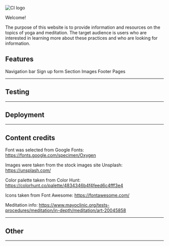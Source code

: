 ![CI logo](https://codeinstitute.s3.amazonaws.com/fullstack/ci_logo_small.png)

Welcome!

The purpose of this website is to provide information and resources on the topics of yoga and meditation. The target audience is users who are interested in learning more about these practices and who are looking for information.

## Features
Navigation bar
Sign up form
Section
Images
Footer
Pages


------

## Testing

------

## Deployment

---

## Content credits

Font was selected from Google Fonts: https://fonts.google.com/specimen/Oxygen

Images were taken from the stock images site Unsplash: https://unsplash.com/

Color palette taken from Color Hunt: https://colorhunt.co/palette/4834346b4f4feed6c4fff3e4

Icons taken from Font Awesome: https://fontawesome.com/

Meditation info: https://www.mayoclinic.org/tests-procedures/meditation/in-depth/meditation/art-20045858

---

## Other

---
